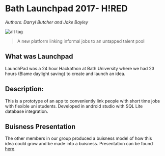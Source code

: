 # Bath Launchpad 2017- H!RED
*Authors: Darryl Butcher and Jake Bayley*

![alt tag](https://raw.githubusercontent.com/darrylbutcher/BathLaunchpad2017/master/app/src/main/res/drawable/logo.png)
>A new platform linking informal jobs to an untapped talent pool

## What was Launchpad
LaunchPad was a 24 hour Hackathon at Bath University where we had 23 hours (Blame daylight saving) to create and launch an idea. 

## Description:
This is a prototype of an app to conveniently link people with short time jobs with flexible uni students.
Developed in android studio with SQL Lite database integration.

## Buisness Presentation
The other members in our group produced a buisness model of how this idea could grow and be made into a buisness.
Presentation can be found [here](https://drive.google.com/file/d/0B3LQofgZV45hQUNxVTEtLTR5QTg/view?usp=sharing).
